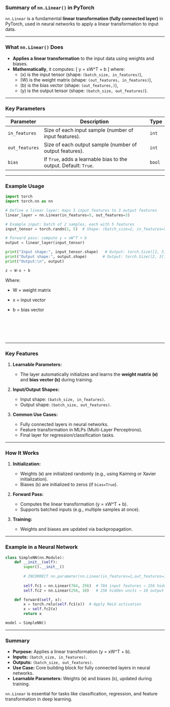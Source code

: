 ### **Summary of `nn.Linear()` in PyTorch**

`nn.Linear` is a fundamental **linear transformation (fully connected layer)** in PyTorch, used in neural networks to apply a linear transformation to input data.

---

### **What `nn.Linear()` Does**
- **Applies a linear transformation** to the input data using weights and biases.
- **Mathematically**, it computes:
  \[
  y = xW^T + b
  \]
  where:
  - \(x\) is the input tensor (shape: `(batch_size, in_features)`),
  - \(W\) is the weight matrix (shape: `(out_features, in_features)`),
  - \(b\) is the bias vector (shape: `(out_features,)`),
  - \(y\) is the output tensor (shape: `(batch_size, out_features)`).

---

### **Key Parameters**
| Parameter      | Description                                                                 | Type      |
|----------------|-----------------------------------------------------------------------------|-----------|
| `in_features`  | Size of each input sample (number of input features).                      | `int`     |
| `out_features` | Size of each output sample (number of output features).                   | `int`     |
| `bias`         | If `True`, adds a learnable bias to the output. Default: `True`.          | `bool`    |

---

### **Example Usage**
```python
import torch
import torch.nn as nn

# Define a linear layer: maps 5 input features to 3 output features
linear_layer = nn.Linear(in_features=5, out_features=3)

# Example input: batch of 2 samples, each with 5 features
input_tensor = torch.randn(2, 5)  # Shape: (batch_size=2, in_features=5)

# Forward pass: compute y = xW^T + b
output = linear_layer(input_tensor)

print("Input shape:", input_tensor.shape)   # Output: torch.Size([2, 5])
print("Output shape:", output.shape)       # Output: torch.Size([2, 3])
print("Output:\n", output)
```
```python
z = W·x + b
```
Where:

 - W = weight matrix

 - x = input vector

 - b = bias vector


<br><br><br><br>

---

### **Key Features**
1. **Learnable Parameters:**
   - The layer automatically initializes and learns the **weight matrix (`W`)** and **bias vector (`b`)** during training.

2. **Input/Output Shapes:**
   - Input shape: `(batch_size, in_features)`.
   - Output shape: `(batch_size, out_features)`.

3. **Common Use Cases:**
   - Fully connected layers in neural networks.
   - Feature transformation in MLPs (Multi-Layer Perceptrons).
   - Final layer for regression/classification tasks.

---

### **How It Works**
1. **Initialization:**
   - Weights (`W`) are initialized randomly (e.g., using Kaiming or Xavier initialization).
   - Biases (`b`) are initialized to zeros (if `bias=True`).






2. **Forward Pass:**
   - Computes the linear transformation \(y = xW^T + b\).
   - Supports batched inputs (e.g., multiple samples at once).

3. **Training:**
   - Weights and biases are updated via backpropagation.

---

### **Example in a Neural Network**
```python
class SimpleNN(nn.Module):
    def __init__(self):
        super().__init__()
        
        # INCORRECT nn.parameter(nn.Linear(in_features=1,out_features=1)) nn.Linear is itself a layer that registers its own trainable parameters (weight and bias) inside the module.
        
        self.fc1 = nn.Linear(784, 256)  # 784 input features → 256 hidden units
        self.fc2 = nn.Linear(256, 10)   # 256 hidden units → 10 output classes

    def forward(self, x):
        x = torch.relu(self.fc1(x))  # Apply ReLU activation
        x = self.fc2(x)
        return x

model = SimpleNN()
```

---

### **Summary**
- **Purpose:** Applies a linear transformation \(y = xW^T + b\).
- **Inputs:** `(batch_size, in_features)`.
- **Outputs:** `(batch_size, out_features)`.
- **Use Case:** Core building block for fully connected layers in neural networks.
- **Learnable Parameters:** Weights (`W`) and biases (`b`), updated during training.

`nn.Linear` is essential for tasks like classification, regression, and feature transformation in deep learning.


<br><br><br>









